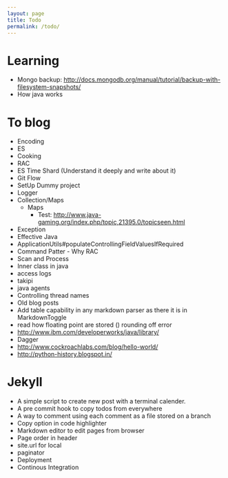```yaml
---
layout: page
title: Todo
permalink: /todo/
---
```


# Learning
- Mongo backup: http://docs.mongodb.org/manual/tutorial/backup-with-filesystem-snapshots/
- How java works

# To blog
- Encoding
- ES
- Cooking
- RAC
- ES Time Shard (Understand it deeply and write about it)
- Git Flow
- SetUp Dummy project
- Logger
- Collection/Maps
    - Maps
        - Test: http://www.java-gaming.org/index.php/topic,21395.0/topicseen.html
- Exception
- Effective Java
- ApplicationUtils#populateControllingFieldValuesIfRequired
- Command Patter - Why RAC
- Scan and Process
- Inner class in java
- access logs
- takipi
- java agents
- Controlling thread names
- Old blog posts
- Add table capability in any markdown parser as there it is in MarkdownToggle
- read how floating point are stored () rounding off error
- http://www.ibm.com/developerworks/java/library/
- Dagger
- http://www.cockroachlabs.com/blog/hello-world/
- http://python-history.blogspot.in/


# Jekyll
- A simple script to create new post with a terminal calender.
- A pre commit hook to copy todos from everywhere
- A way to comment using each comment as a file stored on a branch
- Copy option in code highlighter
- Markdown editor to edit pages from browser
- Page order in header
- site.url for local
- paginator
- Deployment
- Continous Integration